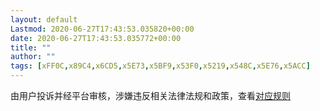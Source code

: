 ```yaml
---
layout: default
Lastmod: 2020-06-27T17:43:53.035820+00:00
date: 2020-06-27T17:43:53.035772+00:00
title: ""
author: ""
tags: [xFF0C,x89C4,x6CD5,x5E73,x5BF9,x53F0,x5219,x548C,x5E76,x5ACC]
---
```


由用户投诉并经平台审核，涉嫌违反相关法律法规和政策，查看[对应规则](http://mp.weixin.qq.com/mp/opshowpage?action=oplaw&id=32&t=operation/faq_index#wechat_redirect)

